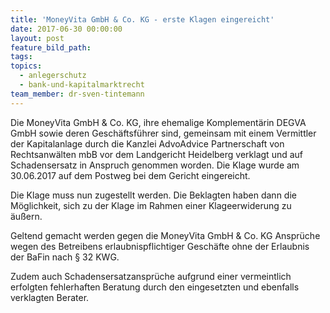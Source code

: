 ```yaml
---
title: 'MoneyVita GmbH & Co. KG - erste Klagen eingereicht'
date: 2017-06-30 00:00:00
layout: post
feature_bild_path:
tags:
topics:
  - anlegerschutz
  - bank-und-kapitalmarktrecht
team_member: dr-sven-tintemann
---
```



Die MoneyVita GmbH & Co. KG, ihre ehemalige Komplement&auml;rin DEGVA GmbH sowie deren Gesch&auml;ftsf&uuml;hrer sind, gemeinsam mit einem Vermittler der Kapitalanlage durch die Kanzlei AdvoAdvice Partnerschaft von Rechtsanw&auml;lten mbB vor dem Landgericht Heidelberg verklagt und auf Schadensersatz in Anspruch genommen worden. Die Klage wurde am 30.06.2017 auf dem Postweg bei dem Gericht eingereicht.

Die Klage muss nun zugestellt werden. Die Beklagten haben dann die M&ouml;glichkeit, sich zu der Klage im Rahmen einer Klageerwiderung zu &auml;u&szlig;ern.

Geltend gemacht werden gegen die MoneyVita GmbH & Co. KG Anspr&uuml;che wegen des Betreibens erlaubnispflichtiger Gesch&auml;fte ohne der Erlaubnis der BaFin nach &sect; 32 KWG.

Zudem auch Schadensersatzanspr&uuml;che aufgrund einer vermeintlich erfolgten fehlerhaften Beratung durch den eingesetzten und ebenfalls verklagten Berater.

&nbsp;

&nbsp;

&nbsp;
